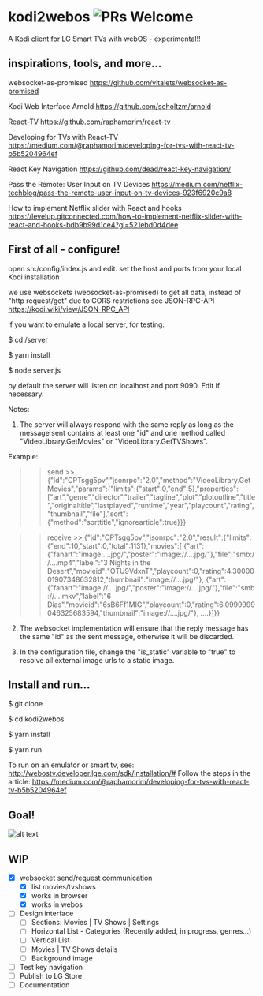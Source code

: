 # kodi2webos ![PRs Welcome](https://img.shields.io/badge/PRs-welcome-brightgreen.svg)
A Kodi client for LG Smart TVs with webOS - experimental!!

## inspirations, tools, and more...
websocket-as-promised https://github.com/vitalets/websocket-as-promised

Kodi Web Interface Arnold https://github.com/scholtzm/arnold

React-TV https://github.com/raphamorim/react-tv

Developing for TVs with React-TV https://medium.com/@raphamorim/developing-for-tvs-with-react-tv-b5b5204964ef

React Key Navigation https://github.com/dead/react-key-navigation/

Pass the Remote: User Input on TV Devices https://medium.com/netflix-techblog/pass-the-remote-user-input-on-tv-devices-923f6920c9a8

How to implement Netflix slider with React and hooks https://levelup.gitconnected.com/how-to-implement-netflix-slider-with-react-and-hooks-bdb9b99d1ce4?gi=521ebd0d4dee

## First of all - configure!
open src/config/index.js and edit.
set the host and ports from your local Kodi installation

we use websockets (websocket-as-promised) to get all data, instead of "http request/get" due to CORS restrictions
see JSON-RPC-API https://kodi.wiki/view/JSON-RPC_API

if you want to emulate a local server, for testing:

$ cd /server

$ yarn install

$ node server.js

by default the server will listen on localhost and port 9090. Edit if necessary.

Notes:
1) The server will always respond with the same reply as long as the message sent contains at least one "id" and one method called "VideoLibrary.GetMovies" or "VideoLibrary.GetTVShows".

Example:
 >> send >> {"id":"CPTsgg5pv","jsonrpc":"2.0","method":"VideoLibrary.GetMovies","params":{"limits":{"start":0,"end":5},"properties":["art","genre","director","trailer","tagline","plot","plotoutline","title","originaltitle","lastplayed","runtime","year","playcount","rating","thumbnail","file"],"sort":{"method":"sorttitle","ignorearticle":true}}}
 
 >> receive >> {"id":"CPTsgg5pv","jsonrpc":"2.0","result":{"limits":{"end":10,"start":0,"total":1131},"movies":[
 {"art":{"fanart":"image:....jpg/","poster":"image://....jpg/"},"file":"smb://....mp4","label":"3 Nights in the Desert","movieid":"OTU9VdxnT","playcount":0,"rating":4.3000001907348632812,"thumbnail":"image://....jpg/"},
 {"art":{"fanart":"image://....jpg/","poster":"image://....jpg/"},"file":"smb://....mkv","label":"6 Dias","movieid":"6sB6Ff1MIG","playcount":0,"rating":6.0999999046325683594,"thumbnail":"image://....jpg/"}, ....}]}}
 

2) The websocket implementation will ensure that the reply message has the same "id" as the sent message, otherwise it will be discarded.

3) In the configuration file, change the "is_static" variable to "true" to resolve all external image urls to a static image.

## Install and run...

$ git clone

$ cd kodi2webos

$ yarn install

$ yarn run

To run on an emulator or smart tv, see: http://webostv.developer.lge.com/sdk/installation/#
Follow the steps in the article: https://medium.com/@raphamorim/developing-for-tvs-with-react-tv-b5b5204964ef

## Goal!

![alt text](https://img.ibxk.com.br/2019/03/22/netflix-22141026148281.jpg)

## WIP
- [x] websocket send/request communication
  - [x] list movies/tvshows
  - [x] works in browser
  - [x] works in webos
- [ ] Design interface
  - [ ] Sections: Movies | TV Shows | Settings
  - [ ] Horizontal List - Categories (Recently added, in progress, genres...)
  - [ ] Vertical List
  - [ ] Movies | TV Shows details
  - [ ] Background image
- [ ] Test key navigation
- [ ] Publish to LG Store 
- [ ] Documentation
